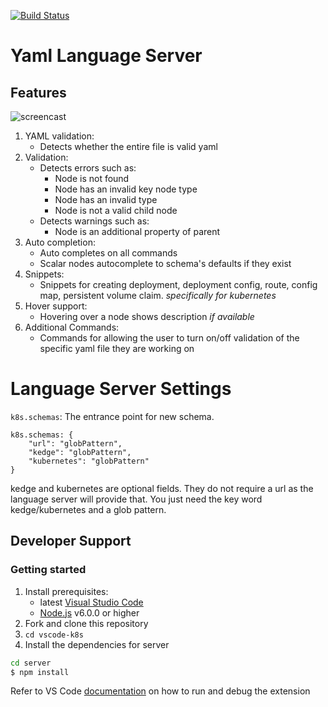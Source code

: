 [![Build Status](https://travis-ci.org/JPinkney/yaml-language-server?branch=master)](https://travis-ci.org/JPinkney/yaml-language-server)

# Yaml Language Server

## Features 
![screencast](https://github.com/JPinkney/vscode-k8s/blob/master/images/demo.gif)

1. YAML validation:
    * Detects whether the entire file is valid yaml
2. Validation:
    * Detects errors such as:
        * Node is not found   
        * Node has an invalid key node type
        * Node has an invalid type
        * Node is not a valid child node
    * Detects warnings such as:
        * Node is an additional property of parent
3. Auto completion:
    * Auto completes on all commands
    * Scalar nodes autocomplete to schema's defaults if they exist
4. Snippets:
    * Snippets for creating deployment, deployment config, route, config map, persistent volume claim. *specifically for kubernetes*
5. Hover support:
    * Hovering over a node shows description *if available*
6. Additional Commands:
    * Commands for allowing the user to turn on/off validation of the specific yaml file they are working on

# Language Server Settings
`k8s.schemas`: The entrance point for new schema.
```
k8s.schemas: {
    "url": "globPattern",
    "kedge": "globPattern",
    "kubernetes": "globPattern"
}
```
kedge and kubernetes are optional fields. They do not require a url as the language server will provide that. You just need the key word kedge/kubernetes and a glob pattern.

## Developer Support

### Getting started
1. Install prerequisites:
   * latest [Visual Studio Code](https://code.visualstudio.com/)
   * [Node.js](https://nodejs.org/) v6.0.0 or higher
2. Fork and clone this repository
3. `cd vscode-k8s`
4. Install the dependencies for server
  ```bash
  cd server
  $ npm install
  ```
Refer to VS Code [documentation](https://code.visualstudio.com/docs/extensions/debugging-extensions) on how to run and debug the extension
